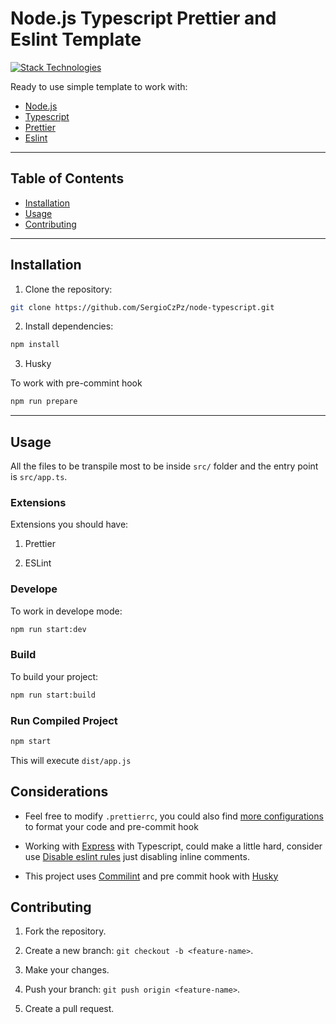 # Node.js Typescript Prettier and Eslint Template

[![Stack Technologies](https://skillicons.dev/icons?i=nodejs,npm,ts)](https://skillicons.dev)

Ready to use simple template to work with:

- [Node.js]()
- [Typescript](https://www.typescriptlang.org)
- [Prettier](https://prettier.io)
- [Eslint](https://eslint.org)

---

## Table of Contents

- [Installation](#installation)
- [Usage](#usage)
- [Contributing](#contributing)

---

## Installation

1. Clone the repository:

```bash
git clone https://github.com/SergioCzPz/node-typescript.git
```

2. Install dependencies:

```bash
npm install
```

3. Husky

To work with pre-commint hook

```bash
npm run prepare
```

---

## Usage

All the files to be transpile most to be inside `src/` folder and the entry point is `src/app.ts`.

### Extensions

Extensions you should have:

1. Prettier

2. ESLint

### Develope

To work in develope mode:

```bash
npm run start:dev
```

### Build

To build your project:

```bash
npm run start:build
```

### Run Compiled Project

```bash
npm start
```

This will execute `dist/app.js`

## Considerations

- Feel free to modify `.prettierrc`, you could also find [more configurations](https://prettier.io/docs/precommit) to format your code and pre-commit hook

- Working with [Express](https://expressjs.com) with Typescript, could make a little hard, consider use [Disable eslint rules](https://eslint.org/docs/latest/use/configure/rules#disabling-inline-comments) just disabling inline comments.

- This project uses [Commilint](https://commitlint.js.org) and pre commit hook with [Husky](https://typicode.github.io/husky)

## Contributing

1. Fork the repository.

2. Create a new branch: `git checkout -b <feature-name>`.

3. Make your changes.

4. Push your branch: `git push origin <feature-name>`.

5. Create a pull request.
